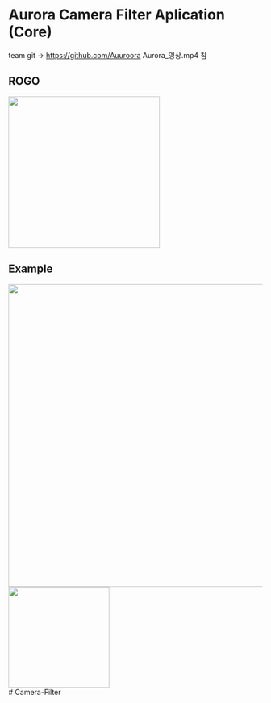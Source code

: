 # Aurora Camera Filter Aplication (Core)
team git -> https://github.com/Auuroora
Aurora_영상.mp4 참
## ROGO
<div>
<img width="300" src="https://user-images.githubusercontent.com/53610690/96586905-984b0f00-131c-11eb-8b2f-4605178b69f8.png">
</div>

## Example
<div>
<img width="600" src="https://user-images.githubusercontent.com/53610690/96586910-9aad6900-131c-11eb-8370-73445a4b6027.png">
</div>

<div>
<img width="200" src="https://user-images.githubusercontent.com/53610690/96586916-9c772c80-131c-11eb-9a41-a9b6fef76a0b.PNG">
</div>
# Camera-Filter
